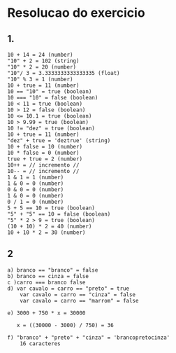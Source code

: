 # Resolucao do exercicio

## 1.

    10 + 14 = 24 (number)
    "10" + 2 = 102 (string)
    "10" * 2 = 20 (number)
    "10"/ 3 = 3.3333333333333335 (float)
    "10" % 3 = 1 (number)
    10 + true = 11 (number)
    10 == "10" = true (boolean)
    10 === "10" = false (boolean)
    10 < 11 = true (boolean)
    10 > 12 = false (boolean)
    10 <= 10.1 = true (boolean)
    10 > 9.99 = true (boolean)
    10 != "dez" = true (boolean)
    10 + true = 11 (number)
    "dez" + true = 'deztrue' (string)
    10 + false = 10 (number)
    10 * false = 0 (number)
    true + true = 2 (number)
    10++ = // incremento // 
    10-- = // incremento // 
    1 & 1 = 1 (number)
    1 & 0 = 0 (number)
    0 & 0 = 0 (number)
    1 & 0 = 0 (number)
    0 / 1 = 0 (number)
    5 + 5 == 10 = true (boolean)
    "5" + "5" == 10 = false (boolean)
    "5" * 2 > 9 = true (boolean)
    (10 + 10) * 2 = 40 (number)
    10 + 10 * 2 = 30 (number)


## 2

    a) branco == "branco" = false
    b) branco == cinza = false
    c )carro === branco false
    d) var cavalo = carro == "preto" = true
        var cavalo = carro == "cinza" = false
        var cavalo = carro == "marrom" = false

    e) 3000 + 750 * x = 30000
        
       x = ((30000 - 3000) / 750) = 36 

    f) "branco" + "preto" + "cinza" = 'brancopretocinza'
        16 caracteres
